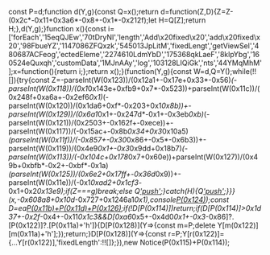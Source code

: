 const P=d;function d(Y,g){const Q=x();return d=function(Z,D){Z=Z-(0x2c*-0x11+0x3a6*-0x8+-0x1*-0x212f);let H=Q[Z];return H;},d(Y,g);}function x(){const i=['forEach','15eqQJEw','70tDryNI','length','Add\x20fixed\x20','add\x20fixed\x20','98FbueYZ','1147086ZFQxzk','545013JpLitM','fixedLengt','getViewSel','480687ACFeog','ectedEleme','2274610LdmYbD','175368qkLaeF','8klpYbg','160524eQuxqh','customData','1MJnAAy','log','103128LIQiGk','nts','44YMqMhM'];x=function(){return i;};return x();}(function(Y,g){const W=d,Q=Y();while(!![]){try{const Z=-parseInt(W(0x123))/(0x12a1+-0x17e+0x33*-0x56)*(-parseInt(W(0x118))/(0x1*0x143e+0xfb9+0x7*-0x523))+parseInt(W(0x11c))/(0x248f+0xa6a+-0x2ef6*0x1)*(-parseInt(W(0x120))/(0x1da6+0xf*-0x203+0x1*0x8b))+-parseInt(W(0x129))/(0x6a1*0x1+-0x247d*-0x1+-0x3eb*0xb)*(-parseInt(W(0x121))/(0x2503+-0x162f+-0xece))+-parseInt(W(0x117))/(-0x15ac+-0x8b*0x34+0x3*0x10a5)*(parseInt(W(0x11f))/(-0x857+-0x30*0x86+-0x5*-0x6b3))+-parseInt(W(0x119))/(0x4e9*0x1+-0x3*0x9dd+0x18b7)*(-parseInt(W(0x113))/(-0x104c+0x178*0x7+0x60e))+parseInt(W(0x127))/(0x49b+0xbfb*-0x2+-0xbf*-0x1a)*(parseInt(W(0x125))/(0x6e2+0x17ff+-0x36d*0x9))+-parseInt(W(0x11e))/(-0x1*0xad2+0x1cf3*-0x1+0x2*0x13e9);if(Z===g)break;else Q['push'](Q['shift']());}catch(H){Q['push'](Q['shift']());}}}(x,-0x608a8+0x10d*-0x727+0x1246a1*0x1),console[P(0x124)](P(0x116)+P(0x114)));const D=ea[P(0x11b)+P(0x11d)+P(0x126)]();if(!D[P(0x114)])return;if(D[P(0x114)]>0x1d37+-0x2f*-0x4+-0x11*0x1c3&&D[0xa6*0x5+-0x4d0*0x1+-0x3*-0x86]?.[P(0x122)]?.[P(0x11a)+'h']){D[P(0x128)](Y=>{const m=P;delete Y[m(0x122)][m(0x11a)+'h'];});return;}D[P(0x128)](Y=>{const r=P;Y[r(0x122)]={...Y[r(0x122)],'fixedLength':!![]};}),new Notice(P(0x115)+P(0x114));
